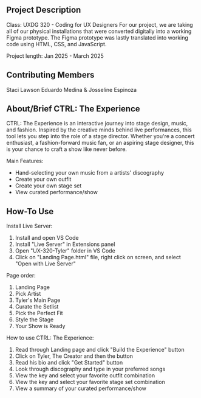 ## Project Description
Class: UXDG 320 - Coding for UX Designers
For our project, we are taking all of our physical installations that were converted digitally into a working Figma prototype. The Figma prototype was lastly translated into working code using HTML, CSS, and JavaScript.

Project length: Jan 2025 - March 2025

## Contributing Members
Staci Lawson
Eduardo Medina &
Josseline Espinoza

## About/Brief CTRL: The Experience
CTRL: The Experience is an interactive journey into stage design, music, and fashion. Inspired by the creative minds behind live performances, this tool lets you step into the role of a stage director. Whether you're a concert enthusiast, a fashion-forward music fan, or an aspiring stage designer, this is your chance to craft a show like never before.

Main Features:
- Hand-selecting your own music from a artists' discography
- Create your own outfit
- Create your own stage set
- View curated performance/show

## How-To Use
Install Live Server:
1. Install and open VS Code
2. Install "Live Server" in Extensions panel
3. Open "UX-320-Tyler" folder in VS Code
4. Click on "Landing Page.html" file, right click on screen, and select "Open with Live Server"

Page order:
1. Landing Page
2. Pick Artist
3. Tyler's Main Page
4. Curate the Setlist
5. Pick the Perfect Fit
6. Style the Stage
7. Your Show is Ready

How to use CTRL: The Experience:
1. Read through Landing page and click "Build the Experience" button
2. Click on Tyler, The Creator and then the button
3. Read his bio and click "Get Started" button
4. Look through discography and type in your preferred songs
5. View the key and select your favorite outfit combination
6. View the key and select your favorite stage set combination
7. View a summary of your curated performance/show